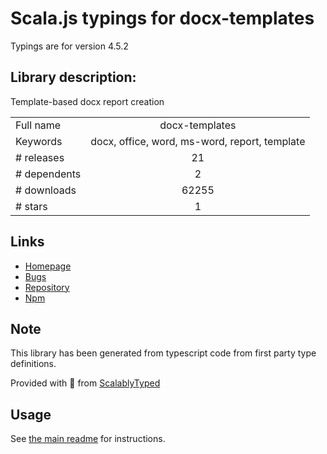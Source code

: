 
# Scala.js typings for docx-templates

Typings are for version 4.5.2

## Library description:
Template-based docx report creation

|                    |                 |
| ------------------ | :-------------: |
| Full name          | docx-templates |
| Keywords           | docx, office, word, ms-word, report, template |
| # releases         | 21 |
| # dependents       | 2 |
| # downloads        | 62255 |
| # stars            | 1 |

## Links
- [Homepage](https://github.com/guigrpa/docx-templates#readme)
- [Bugs](https://github.com/guigrpa/docx-templates/issues)
- [Repository](https://github.com/guigrpa/docx-templates)
- [Npm](https://www.npmjs.com/package/docx-templates)
    


## Note
This library has been generated from typescript code from first party type definitions.

Provided with :purple_heart: from [ScalablyTyped](https://github.com/oyvindberg/ScalablyTyped)

## Usage
See [the main readme](../../readme.md) for instructions.


